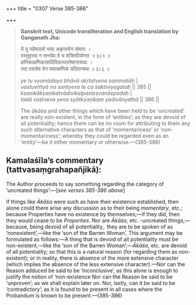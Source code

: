 +++
title = "0307 Verse 385-386"

+++
> **Sanskrit text, Unicode transliteration and English translation by Ganganath Jha:** 
>
> ये तु व्योमादयो भावा अकृतत्वेन संमताः ।  
> वस्तुवृत्त्या न सन्त्येव ते च शक्तिवियोगतः ॥ ३८५ ॥  
> क्षणिकाक्षणिकत्वादिविकल्पस्तेष्वनास्पदः ।  
> तदा वस्त्वेव येन स्यात्क्षणिकं यदिवान्यथा ॥ ३८६ ॥ 
>
> *ye tu vyomādayo bhāvā akṛtatvena saṃmatāḥ* \|  
> *vastuvṛttyā na santyeva te ca śaktiviyogataḥ* \|\| 385 \|\|  
> *kṣaṇikākṣaṇikatvādivikalpasteṣvanāspadaḥ* \|  
> *tadā vastveva yena syātkṣaṇikaṃ yadivānyathā* \|\| 386 \|\| 
>
> The *ākāśa* and other things which have been held to be ‘uncreated’ are really non-existent, in the form of ‘entities’; as they are devoid of all potentiality; hence there can be no room for attributing to them any such alternative characters as that of ‘momentariness’ or ‘non-momentariness’; whereby they could be regarded even as an ‘entity’—be it either momentary or otherwise.—(385-386)



## Kamalaśīla’s commentary (tattvasaṃgrahapañjikā):

The Author proceeds to say something regarding the category of ‘uncreated things’:—[*see verses 385-386 above*]

If things like *Ākāśa* were such as have their existence established, then alone could there arise any discussion as to their being *momentary*, etc.; because Properties have no existence by themselves;—if they did, then they would cease to be *Properties*. Nor are *Ākāśa*, etc. -uncreated things,—because, being devoid of all potentiality,. they are to be spoken of as ‘nonexistent’,—like the ‘son of the Barren Woman’, This argument may be formulated as follows:—A thing that is devoid of all potentiality must be non-existent,—like the ‘son of the Barren Woman’;—*Ākāśa*, etc. are devoid of all potentiality; so that this is a natural reason (for regarding them as non-existent); or in reality, there is absence of the more extensive character (which implies the absence of the less extensive character).—Nor can the Reason adduced be said to be ‘inconclusive’, as this alone is enough to justify the notion of ‘non-existence Nor can the Reason be said to be ‘unproven’; as we shall explain later on. Nor, lastly, can it be said to be ‘contradictory’; as it is found to be present in all cases where the Probandum is known to be present.—(385-386)



